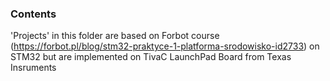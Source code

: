 ### Contents

'Projects' in this folder are based on Forbot course (https://forbot.pl/blog/stm32-praktyce-1-platforma-srodowisko-id2733) on STM32 but are implemented on TivaC LaunchPad Board from Texas Insruments